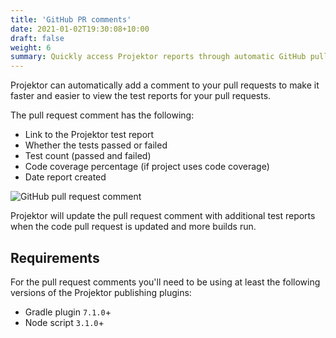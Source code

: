 ```yaml
---
title: 'GitHub PR comments'
date: 2021-01-02T19:30:08+10:00
draft: false
weight: 6
summary: Quickly access Projektor reports through automatic GitHub pull request comments
---
```


Projektor can automatically add a comment to your pull requests to make it faster and easier to view the
test reports for your pull requests.

The pull request comment has the following:

* Link to the Projektor test report
* Whether the tests passed or failed
* Test count (passed and failed)
* Code coverage percentage (if project uses code coverage)
* Date report created

![GitHub pull request comment](/images/github-pull-request/pull-request-comment.png "GitHub pull request comment")

Projektor will update the pull request comment with additional test reports when the code pull request is updated
and more builds run.

## Requirements

For the pull request comments you'll need to be using at least the following versions of the Projektor publishing plugins:

* Gradle plugin `7.1.0`+
* Node script `3.1.0`+
